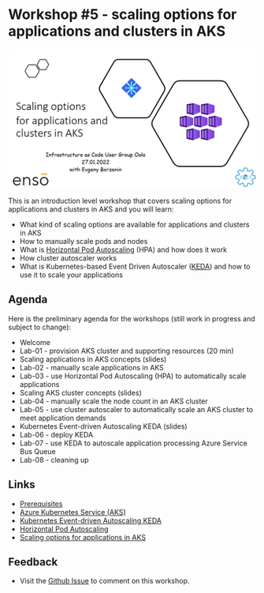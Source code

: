 # Workshop #5 - scaling options for applications and clusters in AKS

![logo](images/logo.png)

This is an introduction level workshop that covers scaling options for applications and clusters in AKS and you will learn:

* What kind of scaling options are available for applications and clusters in AKS
* How to manually scale pods and nodes
* What is [Horizontal Pod Autoscaling](https://kubernetes.io/docs/tasks/run-application/horizontal-pod-autoscale/) (HPA) and how does it work
* How cluster autoscaler works
* What is Kubernetes-based Event Driven Autoscaler ([KEDA](https://keda.sh/)) and how to use it to scale your applications

## Agenda

Here is the preliminary agenda for the workshops (still work in progress and subject to change):
 
 * Welcome
 * Lab-01 - provision AKS cluster and supporting resources (20 min)
 * Scaling applications in AKS concepts (slides)
 * Lab-02 - manually scale applications in AKS
 * Lab-03 - use Horizontal Pod Autoscaling (HPA) to automatically scale applications
 * Scaling AKS cluster concepts (slides)
 * Lab-04 - manually scale the node count in an AKS cluster 
 * Lab-05 - use cluster autoscaler to automatically scale an AKS cluster to meet application demands
 * Kubernetes Event-driven Autoscaling KEDA (slides)
 * Lab-06 - deploy KEDA
 * Lab-07 - use KEDA to autoscale application processing Azure Service Bus Queue
 * Lab-08 - cleaning up

## Links

* [Prerequisites](prerequisites.md)
* [Azure Kubernetes Service (AKS)](https://docs.microsoft.com/en-us/azure/aks/?WT.mc_id=AZ-MVP-5003837)
* [Kubernetes Event-driven Autoscaling KEDA](https://keda.sh/)
* [Horizontal Pod Autoscaling](https://kubernetes.io/docs/tasks/run-application/horizontal-pod-autoscale/)
* [Scaling options for applications in AKS](https://docs.microsoft.com/en-us/azure/aks/concepts-scale)

## Feedback

* Visit the [Github Issue](https://github.com/evgenyb/aks-workshops/issues/39) to comment on this workshop. 
